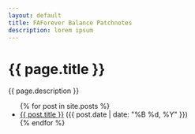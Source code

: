 ```yaml
---
layout: default
title: FAForever Balance Patchnotes
description: lorem ipsum
---
```


<h1>{{ page.title }}</h1>
<p>{{ page.description }}</p>

<ul>
  {% for post in site.posts %}
    <li>
      <a href="{{ include.post.url | relative_url }}">{{ post.title }}</a>
      <span>({{ post.date | date: "%B %d, %Y" }})</span>
    </li>
  {% endfor %}
</ul>
